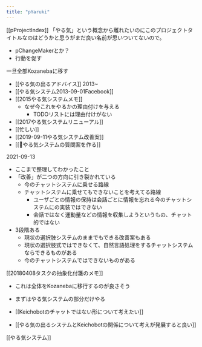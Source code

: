 ```yaml
---
title: "pYaruki"
---
```


[[pProjectIndex]]
「やる気」という概念から離れたいのにこのプロジェクトタイトルなのはどうかと思うがまだ良い名前が思いついてないので。
- pChangeMakerとか？
- 行動を促す

一旦全部Kozanebaに移す
- [[やる気の出るアドバイス]] 2013~
- [[やる気システム2013-09-01Facebook]]
- [[2015やる気システムメモ]]
    - なぜ今これをやるかの理由付けを与える
        - TODOリストには理由付けがない
- [[2017やる気システムリニューアル]]
- [[忙しい]]
- [[2019-09-11やる気システム改善案]]
- [[🤔やる気システムの質問案を作る]]

2021-09-13
- ここまで整理してわかったこと
- 「改善」が二つの方向に引き裂かれている
    - 今のチャットシステムに乗せる路線
    - チャットシステムに乗せてもできないことを考えてる路線
        - ユーザごとの情報の保持は会話ごとに情報を忘れる今のチャットシステムにの実装ではできない
        - 会話ではなく運動量などの情報を収集しようというもの、チャット的ではない
- 3段階ある
    - 現状の選択肢システムのままでもできる改善案もある
    - 現状の選択肢式ではできなくて、自然言語処理をするチャットシステムならできるものがある
    - 今のチャットシステムではできないものがある


[[20180408タスクの抽象化付箋のメモ]]
- これは全体をKozanebaに移行するのが良さそう
- まずはやる気システムの部分だけやる



- [[Keichobotのチャットではない形について考えたい]]
- [[やる気の出るシステムとKeichobotの関係について考えが発展すると良い]]

[[やる気システム]]